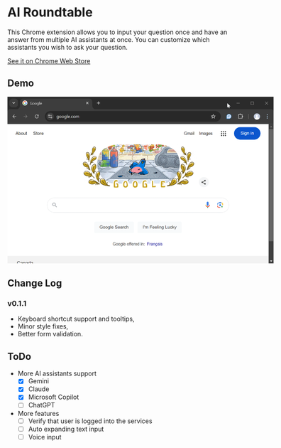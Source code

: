 # AI Roundtable
This Chrome extension allows you to input your question once and have an answer from multiple AI assistants at once. You can customize which assistants you wish to ask your question.

<a target="_blank" href="https://chromewebstore.google.com/detail/ai-roundtable/pldlelgldijcogjpoghbkfiglajppjfc?hl=en-US">See it on Chrome Web Store</a>

## Demo
<img src="img/demo.gif" alt="demo.gif" style="max-width: 600px; height: auto;">

## Change Log
### v0.1.1
- Keyboard shortcut support and tooltips,
- Minor style fixes,
- Better form validation.

## ToDo

- More AI assistants support
  - [x] Gemini
  - [x] Claude
  - [x] Microsoft Copilot
  - [ ] ChatGPT
- More features
  - [ ] Verify that user is logged into the services
  - [ ] Auto expanding text input
  - [ ] Voice input
